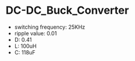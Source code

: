 # DC-DC_Buck_Converter

- switching frequency: 25KHz 
- ripple value: 0.01 
- D: 0.41 
- L: 100uH 
- C: 118uF
